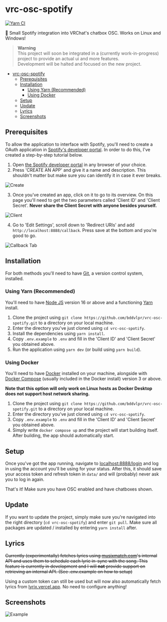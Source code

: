 # vrc-osc-spotify

[![Yarn CI](https://github.com/bddvlpr/vrc-osc-spotify/actions/workflows/node-ci.yml/badge.svg)](https://github.com/bddvlpr/vrc-osc-spotify/actions/workflows/node-ci.yml)

💬 Small Spotify integration into VRChat's chatbox OSC. Works on Linux and Windows!

> **Warning**  
> This project will soon be integrated in a (currently work-in-progress) project to provide an actual ui and more features.  
> Development will be halted and focused on the new project.

- [vrc-osc-spotify](#vrc-osc-spotify)
  - [Prerequisites](#prerequisites)
  - [Installation](#installation)
    - [Using Yarn (Recommended)](#using-yarn-recommended)
    - [Using Docker](#using-docker)
  - [Setup](#setup)
  - [Update](#update)
  - [Lyrics](#lyrics)
  - [Screenshots](#screenshots)

## Prerequisites

To allow the application to interface with Spotify, you'll need to create a OAuth application in [Spotify's developer portal](https://developer.spotify.com/dashboard/applications).
In order to do this, I've created a step-by-step tutorial below.

1. Open [the Spotify developer portal](https://developer.spotify.com/dashboard/applications) in any browser of your choice.
2. Press 'CREATE AN APP' and give it a name and description. This shouldn't matter but make sure you can identify it in case it ever breaks.

![Create](https://i.imgur.com/QZRoDqH.png)

3. Once you've created an app, click on it to go to its overview. On this page you'll need to get the two parameters called 'Client ID' and 'Client Secret'. **Never share the Client Secret with anyone besides yourself.**

![Client](https://i.imgur.com/t9aKZmy.png)

4. Go to 'Edit Settings', scroll down to 'Redirect URIs' and add `http://localhost:8888/callback`. Press save at the bottom and you're good to go.

![Callback Tab](https://i.imgur.com/wHd2eGY.png)

## Installation

For both methods you'll need to have [Git](https://git-scm.com/), a version control system, installed.

### Using Yarn (Recommended)

You'll need to have [Node JS](https://nodejs.org/en/) version 16 or above and a functioning [Yarn](https://yarnpkg.com/) install.

1. Clone the project using `git clone https://github.com/bddvlpr/vrc-osc-spotify.git` to a directory on your local machine.
2. Enter the directory you've just cloned using `cd vrc-osc-spotify`.
3. Install the dependencies using `yarn install`.
4. Copy `.env.example` to `.env` and fill in the 'Client ID' and 'Client Secret' you obtained above.
5. Run the application using `yarn dev` (or build using `yarn build`).

### Using Docker

You'll need to have [Docker](https://www.docker.com/) installed on your machine, alongside with [Docker Compose](https://docs.docker.com/compose/) (usually included in the Docker install) version 3 or above.

**Note that this option will only work on Linux hosts as Docker Desktop does not support host network sharing.**

1. Clone the project using `git clone https://github.com/bddvlpr/vrc-osc-spotify.git` to a directory on your local machine.
2. Enter the directory you've just cloned using `cd vrc-osc-spotify`.
3. Copy `.env.example` to `.env` and fill in the 'Client ID' and 'Client Secret' you obtained above.
4. Simply write `docker compose up` and the project will start building itself. After building, the app should automatically start.

## Setup

Once you've got the app running, navigate to [localhost:8888/login](http://localhost:8888/login) and log in using the account you'll be using for your status.
After this, it should save your access token and refresh token in `data/` and will (probably) never ask you to log in again.

That's it! Make sure you have OSC enabled and have chatboxes shown.

## Update

If you want to update the project, simply make sure you're navigated into the right directory (`cd vrc-osc-spotify`) and enter `git pull`.
Make sure all packages are updated / installed by entering `yarn install` after.

## Lyrics

~~Currently (experimentally) fetches lyrics using [musixmatch.com](https://musixmatch.com/)'s internal API and uses them to schedule each lyric in-sync with the song.
This feature is currently in development and I will **not** provide support on retrieving an internal API. (See .env.example on how to setup)~~

Using a custom token can still be used but will now also automatically fetch lyrics from [lyrix.vercel.app](https://github.com/BlueCatSoftware/Lyrix). No need to configure anything!

## Screenshots

![Example](https://i.imgur.com/ha3hOOD.png)
